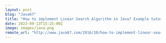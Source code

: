 ```yaml
---
layout: post
blog: "Java67"
title: "How to implement Linear Search Algorithm in Java? Example tutorial"
date: 2023-09-13T15:25:00Z
image: images/java.png
remote_url: "http://www.java67.com/2016/10/how-to-implement-linear-search-in-java.html"
---
```

